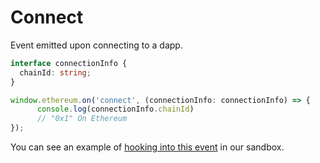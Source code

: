 # Connect

Event emitted upon connecting to a dapp.

```typescript
interface connectionInfo {
  chainId: string;
}

window.ethereum.on('connect', (connectionInfo: connectionInfo) => {
      console.log(connectionInfo.chainId)
      // "0x1" On Ethereum
});
```

You can see an example of [hooking into this event](https://github.com/phantom-labs/eth\_sandbox/blob/main/src/App.tsx#L98-L104) in our sandbox.
